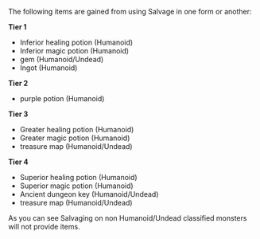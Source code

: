 The following items are gained from using Salvage in one form or another:

**Tier 1**

*   Inferior healing potion (Humanoid)
*   Inferior magic potion (Humanoid)
*   gem (Humanoid/Undead)
*   Ingot (Humanoid)

**Tier 2**

*   purple potion (Humanoid)

**Tier 3**

*   Greater healing potion (Humanoid)
*   Greater magic potion (Humanoid)
*   treasure map (Humanoid/Undead)

**Tier 4**

*   Superior healing potion (Humanoid)
*   Superior magic potion (Humanoid)
*   Ancient dungeon key (Humanoid/Undead)
*   treasure map (Humanoid/Undead)

As you can see Salvaging on non Humanoid/Undead classified monsters will not provide items.